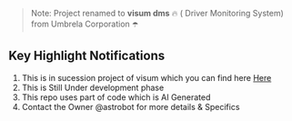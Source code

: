 > Note: Project renamed to __visum dms__ 🔥 ( Driver Monitoring System) from Umbrela Corporation ☂️


## Key Highlight Notifications
<ol>
<li> This is in sucession project of visum  which you can find here <a href="https://github.com/astrobot-me/visum">Here</a> </li>
<li>This is Still Under development phase </li>
<li> This repo uses part of code which is AI Generated </li>
<li> Contact the Owner @astrobot for more details & Specifics </li>
</ol>